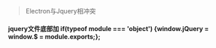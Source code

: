 > Electron与Jquery相冲突

#### jquery文件底部加 if(typeof module === 'object') {window.jQuery = window.$ = module.exports;};
